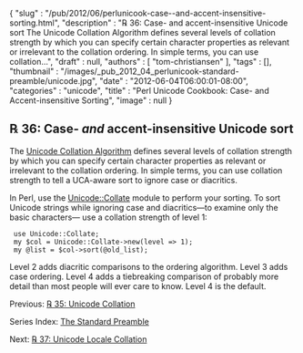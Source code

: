{
   "slug" : "/pub/2012/06/perlunicook-case--and-accent-insensitive-sorting.html",
   "description" : "℞ 36: Case- and accent-insensitive Unicode sort The Unicode Collation Algorithm defines several levels of collation strength by which you can specify certain character properties as relevant or irrelevant to the collation ordering. In simple terms, you can use collation...",
   "draft" : null,
   "authors" : [
      "tom-christiansen"
   ],
   "tags" : [],
   "thumbnail" : "/images/_pub_2012_04_perlunicook-standard-preamble/unicode.jpg",
   "date" : "2012-06-04T06:00:01-08:00",
   "categories" : "unicode",
   "title" : "Perl Unicode Cookbook: Case- and Accent-insensitive Sorting",
   "image" : null
}



℞ 36: Case- *and* accent-insensitive Unicode sort
-------------------------------------------------

The [Unicode Collation Algorithm](http://www.unicode.org/reports/tr10/) defines several levels of collation strength by which you can specify certain character properties as relevant or irrelevant to the collation ordering. In simple terms, you can use collation strength to tell a UCA-aware sort to ignore case or diacritics.

In Perl, use the [Unicode::Collate](http://search.cpan.org/perldoc?Unicode::Collate) module to perform your sorting. To sort Unicode strings while ignoring case and diacritics—to examine only the basic characters— use a collation strength of level 1:

     use Unicode::Collate;
     my $col = Unicode::Collate->new(level => 1);
     my @list = $col->sort(@old_list);

Level 2 adds diacritic comparisons to the ordering algorithm. Level 3 adds case ordering. Level 4 adds a tiebreaking comparison of probably more detail than most people will ever care to know. Level 4 is the default.

Previous: [℞ 35: Unicode Collation](/pub/2012/06/perlunicook-unicode-collation.html)

Series Index: [The Standard Preamble](/pub/2012/04/perlunicook-standard-preamble.html)

Next: [℞ 37: Unicode Locale Collation](/pub/2012/06/perlunicook-unicode-locale-collation.html)
